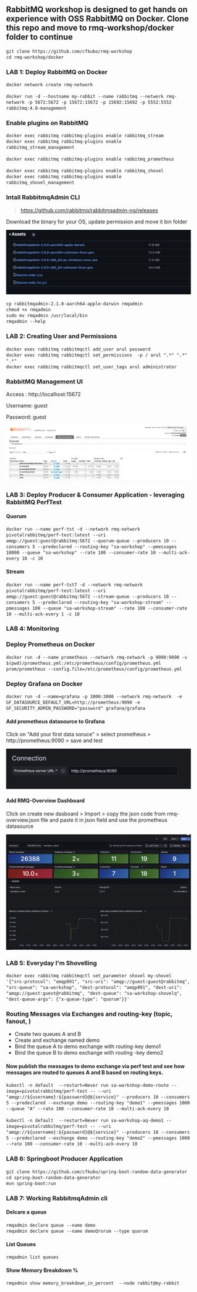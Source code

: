 ## RabbitMQ workshop is designed to get hands on experience with OSS RabbitMQ on Docker. Clone this repo and move to rmq-workshop/docker folder to continue

```
git clone https://github.com/cfkubo/rmq-workshop
cd rmq-workshop/docker
```

### LAB 1: Deploy RabbitMQ on Docker
```
docker network create rmq-network

docker run -d --hostname my-rabbit --name rabbitmq --network rmq-network -p 5672:5672 -p 15672:15672 -p 15692:15692 -p 5552:5552 rabbitmq:4.0-management
```
### Enable plugins on RabbitMQ
```
docker exec rabbitmq rabbitmq-plugins enable rabbitmq_stream
docker exec rabbitmq rabbitmq-plugins enable rabbitmq_stream_management

docker exec rabbitmq rabbitmq-plugins enable rabbitmq_prometheus

docker exec rabbitmq rabbitmq-plugins enable rabbitmq_shovel
docker exec rabbitmq rabbitmq-plugins enable rabbitmq_shovel_management
```

### Intall RabbitmqAdmin CLI
> https://github.com/rabbitmq/rabbitmqadmin-ng/releases

Download the binary for your OS, update permission and move it bin folder

![RabbitMQ Screenshot](static/rmqadmin.png)
```
cp rabbitmqadmin-2.1.0-aarch64-apple-darwin rmqadmin
chmod +x rmqadmin
sudo mv rmqadmin /usr/local/bin
rmqadmin --help

```
### LAB 2: Creating User and Permissions
```
docker exec rabbitmq rabbitmqctl add_user arul password
docker exec rabbitmq rabbitmqctl set_permissions  -p / arul ".*" ".*" ".*"
docker exec rabbitmq rabbitmqctl set_user_tags arul administrator
```

### RabbitMQ Management UI

Access : http://localhost:15672

Username: guest

Password: guest

![RabbitMQ Screenshot](static/rabbitmq.png)

### LAB 3: Deploy Producer & Consumer Application - leveraging RabbitMQ PerfTest

#### Quorum
```
docker run --name perf-tst -d --network rmq-network pivotalrabbitmq/perf-test:latest --uri amqp://guest:guest@rabbitmq:5672 --quorum-queue --producers 10 --consumers 5 --predeclared --routing-key "sa-workshop" --pmessages 10000 --queue "sa-workshop" --rate 100 --consumer-rate 10 --multi-ack-every 10 -c 10
```

#### Stream
```
docker run --name perf-tst7 -d --network rmq-network pivotalrabbitmq/perf-test:latest --uri amqp://guest:guest@rabbitmq:5672 --stream-queue --producers 10 --consumers 5 --predeclared --routing-key "sa-workshop-stream" --pmessages 100 --queue "sa-workshop-stream" --rate 100 --consumer-rate 10 --multi-ack-every 1 -c 10

```

### LAB 4: Monitoring

### Deploy Prometheus on Docker
```
docker run -d --name prometheus --network rmq-network -p 9090:9090 -v $(pwd)/prometheus.yml:/etc/prometheus/config/prometheus.yml prom/prometheus --config.file=/etc/prometheus/config/prometheus.yml
```
### Deploy Grafana on Docker

```
docker run -d --name=grafana -p 3000:3000 --network rmq-network  -e GF_DATASOURCE_DEFAULT_URL=http://prometheus:9090 -e GF_SECURITY_ADMIN_PASSWORD="password" grafana/grafana
```
#### Add prometheus datasource to Grafana
Click on "Add your first data soruce" > select prometheus > http://prometheus:9090 > save and test

![RabbitMQ Screenshot](static/prom-source.png)

#### Add RMQ-Overview Dashboard
Click on create new dasboard > Import > copy the json code from rmq-overview.json file and paste it in json field and use the prometheus datasource

![RabbitMQ Screenshot](static/grafana.png)


### LAB 5: Everyday I'm Shovelling
```
docker exec rabbitmq rabbitmqctl set_parameter shovel my-shovel '{"src-protocol": "amqp091", "src-uri": "amqp://guest:guest@rabbitmq", "src-queue": "sa-workshop", "dest-protocol": "amqp091", "dest-uri": "amqp://guest:guest@rabbitmq", "dest-queue": "sa-workshop-shovelq", "dest-queue-args": {"x-queue-type": "quorum"}}'
```

### Routing Messages via Exchanges and routing-key (topic, fanout, )
- Create two queues A and B
- Create and exchange named demo
- Bind the queue A to demo exchange with routing-key demo1
- Bind the queue B to demo exchange with routing -key demo2

#### Now publish the messages to demo exchange via perf test and see how messages are routed to queues A and B based on routing keys.

```
kubectl -n default  --restart=Never run sa-workshop-demo-route --image=pivotalrabbitmq/perf-test -- --uri "amqp://${username}:${password}@${service}" --producers 10 --consumers 5 --predeclared --exchange demo --routing-key "demo1" --pmessages 1000 --queue "A" --rate 100 --consumer-rate 10 --multi-ack-every 10

kubectl -n default  --restart=Never run sa-workshop-aq-demo1 --image=pivotalrabbitmq/perf-test -- --uri "amqp://${username}:${password}@${service}" --producers 10 --consumers 5 --predeclared --exchange demo --routing-key "demo2" --pmessages 1000  --rate 100 --consumer-rate 10 --multi-ack-every 10
```


### LAB 6: Springboot Producer Application
```
git clone https://github.com/cfkubo/spring-boot-random-data-generator
cd spring-boot-random-data-generator
mvn spring-boot:run

```

### LAB 7: Working RabbitmqAdmin cli

#### Delcare a queue
```
rmqadmin declare queue --name demo
rmqadmin declare queue --name demoQrorum --type quorum
```
#### List Queues
```
rmqadmin list queues
```
#### Show Memory Breakdown %
```
rmqadmin show memory_breakdown_in_percent  --node rabbit@my-rabbit
```



<!--
rmqadmin shovels declare_amqp091 --name my-amqp091-shovel \
    --source-uri amqp://guest:guest@rabbitmq \
    --destination-uri amqp://guest:guest@rabbitmq \
    --ack-mode "on-confirm" \
    --source-queue "sa-workshop" \
    --destination-queue "sa-workshop-shovelq" \
    --predeclared-source false \
    --predeclared-destination false


    curl -v -u guest:guest -X PUT http://localhost:15672/api/parameters/shovel/%2f/my-shovel \
                           -H "content-type: application/json" \
                           -d @- <<EOF
    {
      "value": {
        "src-protocol": "amqp091",
        "src-uri": "amqp://localhost",
        "src-queue": "sa-workshop",
        "dest-protocol": "amqp091",
        "dest-uri": "amqps://rabbit@3a580aa936b9:5672",
        "dest-queue": "sa-workshop-shovelq"
      }
    }
    EOF -->
